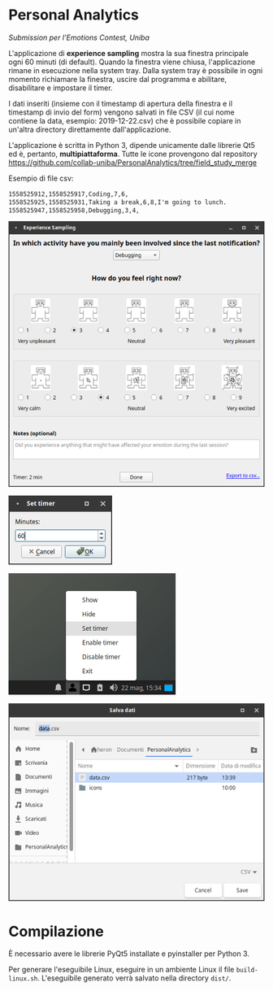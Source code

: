 # Personal Analytics
*Submission per l'Emotions Contest, Uniba*

L'applicazione di **experience sampling** mostra la sua finestra principale ogni 60 minuti (di default). Quando la finestra viene chiusa, l'applicazione rimane in esecuzione nella system tray. Dalla system tray è possibile in ogni momento richiamare la finestra, uscire dal programma e abilitare, disabilitare e impostare il timer.

I dati inseriti (insieme con il timestamp di apertura della finestra e il timestamp di invio del form) vengono salvati in file CSV (il cui nome contiene la data, esempio: 2019-12-22.csv) che è possibile copiare in un'altra directory direttamente dall'applicazione.

L'applicazione è scritta in Python 3, dipende unicamente dalle librerie Qt5 ed è, pertanto, **multipiattaforma**. Tutte le icone provengono dal repository https://github.com/collab-uniba/PersonalAnalytics/tree/field_study_merge

Esempio di file csv:
```
1558525912,1558525917,Coding,7,6,
1558525925,1558525931,Taking a break,6,8,I'm going to lunch.
1558525947,1558525958,Debugging,3,4,
```

![Screenshot](screenshot_main.png)

![Screenshot](screenshot_timer.png)

![Screenshot](screenshot_tray.png)

![Screenshot](screenshot_save.png)

# Compilazione

È necessario avere le librerie PyQt5 installate e pyinstaller per Python 3.

Per generare l'eseguibile Linux, eseguire in un ambiente Linux il file `build-linux.sh`. L'eseguibile generato verrà salvato nella directory `dist/`.